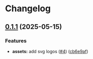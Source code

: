 # Changelog

## [0.1.1](https://github.com/Prodeko/design-system/compare/visual-assets-v0.1.0...visual-assets-v0.1.1) (2025-05-15)


### Features

* **assets:** add svg logos ([#4](https://github.com/Prodeko/design-system/issues/4)) ([cb6e9af](https://github.com/Prodeko/design-system/commit/cb6e9af0186304a7cdc834acbc83b7173fa68858))
